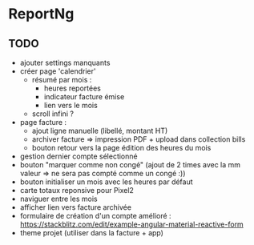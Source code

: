 # ReportNg

## TODO

- ajouter settings manquants
- créer page 'calendrier'
  - résumé par mois :
    - heures reportées
    - indicateur facture émise
    - lien vers le mois
  - scroll infini ?
- page facture :
  - ajout ligne manuelle (libellé, montant HT)
  - archiver facture => impression PDF + upload dans collection bills
  - bouton retour vers la page édition des heures du mois
- gestion dernier compte sélectionné
- bouton "marquer comme non congé" (ajout de 2 times avec la mm valeur => ne sera pas compté comme un congé :))
- bouton initialiser un mois avec les heures par défaut
- carte totaux reponsive pour Pixel2
- naviguer entre les mois
- afficher lien vers facture archivée
- formulaire de création d'un compte amélioré : https://stackblitz.com/edit/example-angular-material-reactive-form
- theme projet (utiliser dans la facture + app)
